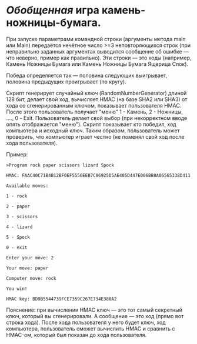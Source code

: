 # *Обобщенная* игра камень-ножницы-бумага.

При запуске параметрами командной строки (аргументы метода main или Main) передаётся нечётное число >=3 неповторяющихся строк (при неправильно заданных аргументах выводится сообщение об ошибке — что неверно, пример как правильно). Эти строки — это ходы (например, Камень Ножницы Бумага или Камень Ножницы Бумага Ящерица Спок). 

Победа определяется так — половина следующих выигрывает, половина предыдущих проигрывает (по кругу).

Скрипт генерирует случайный ключ (RandomNumberGenerator) длиной 128 бит, делает свой ход, вычисляет HMAC (на базе SHA2 или SHA3) от хода со сгенерированным ключом, показывает пользователя HMAC. После этого пользователь получает "меню" 1 - Камень, 2 - Ножницы, ...., 0 - Exit. Пользователь делает свой выбор (при некорректном вводе опять отображается "меню"). Скрипт показывает кто победил, ход компьютера и исходный ключ.
Таким образом, пользователь может проверить, что компьютер играет честно (не поменял свой ход после хода пользователя).

Пример:
    
    >Program rock paper scissors lizard Spock

    HMAC: FAAC40C71B4B12BF0EF5556EEB7C06925D5AE405D447E006BB8A06565338D411

    Available moves:

    1 - rock

    2 - paper

    3 - scissors

    4 - lizard

    5 - Spock

    0 - exit

    Enter your move: 2

    Your move: paper

    Computer move: rock

    You win!

    HMAC key: BD9B5544739FCE7359C267E734E380A2

Пояснение: при вычислении HMAC ключ — это тот самый секретный ключ, который вы сгенерировали. А сообщение — это ход (прямо вот строка хода). После хода пользователя у него будет ключ, ход компьютера, пользователь сможет вычислить HMAC и сравнить с HMAC-ом, который был показан до хода пользователя. 
